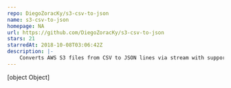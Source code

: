 ```yaml
---
repo: DiegoZoracKy/s3-csv-to-json
name: s3-csv-to-json
homepage: NA
url: https://github.com/DiegoZoracKy/s3-csv-to-json
stars: 21
starredAt: 2018-10-08T03:06:42Z
description: |-
    Converts AWS S3 files from CSV to JSON lines via stream with support to gzip for both input and output. Ready to be used as a Node.js module, as a Lambda or via CLI.
---
```


[object Object]
